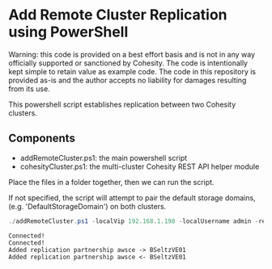 # Add Remote Cluster Replication using PowerShell

Warning: this code is provided on a best effort basis and is not in any way officially supported or sanctioned by Cohesity. The code is intentionally kept simple to retain value as example code. The code in this repository is provided as-is and the author accepts no liability for damages resulting from its use.

This powershell script establishes replication between two Cohesity clusters.

## Components

* addRemoteCluster.ps1: the main powershell script
* cohesityCluster.ps1: the multi-cluster Cohesity REST API helper module

Place the files in a folder together, then we can run the script.

If not specified, the script will attempt to pair the default storage domains, (e.g. 'DefaultStorageDomain') on both clusters.

```powershell
./addRemoteCluster.ps1 -localVip 192.168.1.198 -localUsername admin -remoteVip 10.1.1.202 -remoteUsername admin
```

```text
Connected!
Connected!
Added replication partnership awsce -> BSeltzVE01
Added replication partnership awsce <- BSeltzVE01
```
